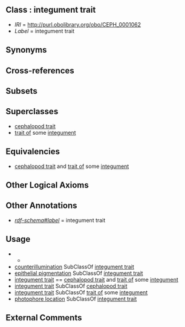 
## Class : integument trait

 * *IRI* = http://purl.obolibrary.org/obo/CEPH_0001062
 * *Label* = integument trait

## Synonyms


## Cross-references


## Subsets


## Superclasses

 * [cephalopod trait](../../CEPH/00/CEPH_0000300.md)
 * [trait of](../../ceph#trait/of/ceph#trait_of.md) some [integument](../../UBERON/99/UBERON_0002199.md)

## Equivalencies

 * [cephalopod trait](../../CEPH/00/CEPH_0000300.md) and [trait of](../../ceph#trait/of/ceph#trait_of.md) some [integument](../../UBERON/99/UBERON_0002199.md)

## Other Logical Axioms


## Other Annotations

 * *[rdf-schema#label](../../el/rdf-schema#label.md)* = integument trait

## Usage

 * -
 * [counterillumination](../../CEPH/75/CEPH_0000075.md) SubClassOf [integument trait](../../CEPH/62/CEPH_0001062.md)
 * [epithelial pigmentation](../../CEPH/00/CEPH_0000100.md) SubClassOf [integument trait](../../CEPH/62/CEPH_0001062.md)
 * [integument trait](../../CEPH/62/CEPH_0001062.md) == [cephalopod trait](../../CEPH/00/CEPH_0000300.md) and [trait of](../../ceph#trait/of/ceph#trait_of.md) some [integument](../../UBERON/99/UBERON_0002199.md)
 * [integument trait](../../CEPH/62/CEPH_0001062.md) SubClassOf [cephalopod trait](../../CEPH/00/CEPH_0000300.md)
 * [integument trait](../../CEPH/62/CEPH_0001062.md) SubClassOf [trait of](../../ceph#trait/of/ceph#trait_of.md) some [integument](../../UBERON/99/UBERON_0002199.md)
 * [photophore location](../../CEPH/99/CEPH_0000199.md) SubClassOf [integument trait](../../CEPH/62/CEPH_0001062.md)

## External Comments

